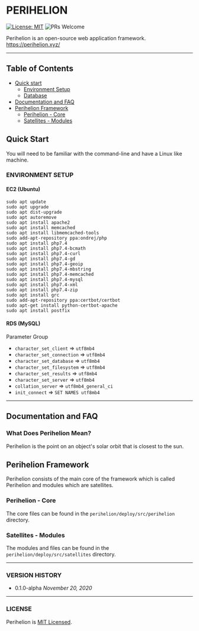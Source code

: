 # PERIHELION

[![License: MIT](https://img.shields.io/badge/License-MIT-yellow.svg)](https://opensource.org/licenses/MIT)
![PRs Welcome](https://img.shields.io/badge/PRs-welcome-brightgreen.svg)

Perihelion is an open-source web application framework. https://perihelion.xyz/

----
## Table of Contents

* [Quick start](#quick-start)
   * [Environment Setup](#environment-setup)
   * [Database](#RDS-MySQL)
* [Documentation and FAQ](#documentation-and-faq)
* [Perihelion Framework](#perihelion-framework)
   * [Perihelion - Core](#perihelion---core)
   * [Satellites - Modules](#satellites---modules)


## Quick Start

You will need to be familiar with the command-line and have a Linux like machine.

### ENVIRONMENT SETUP

#### EC2 (Ubuntu)

```
sudo apt update
sudo apt upgrade 
sudo apt dist-upgrade
sudo apt autoremove
sudo apt install apache2
sudo apt install memcached
sudo apt install libmemcached-tools
sudo add-apt-repository ppa:ondrej/php
sudo apt install php7.4
sudo apt install php7.4-bcmath
sudo apt install php7.4-curl 
sudo apt install php7.4-gd
sudo apt install php7.4-geoip
sudo apt install php7.4-mbstring
sudo apt install php7.4-memcached
sudo apt install php7.4-mysql
sudo apt install php7.4-xml
sudo apt install php7.4-zip
sudo apt install grc
sudo add-apt-repository ppa:certbot/certbot
sudo apt-get install python-certbot-apache
sudo apt install postfix
```

#### RDS (MySQL)

Parameter Group
* `character_set_client` => `utf8mb4`
* `character_set_connection` => `utf8mb4`
* `character_set_database` => `utf8mb4`
* `character_set_filesystem` => `utf8mb4`
* `character_set_results` => `utf8mb4`
* `character_set_server` => `utf8mb4`
* `collation_server` => `utf8mb4_general_ci`
* `init_connect` => `SET NAMES utf8mb4`

----

## Documentation and FAQ

### What Does Perihelion Mean?

Perihelion is the point on an object's solar orbit that is closest to the sun.

## Perihelion Framework
   
Perihelion consists of the main core of the framework which is called Perihelion and modules which are satellites. 
   
### Perihelion - Core

The core files can be found in the `perihelion/deploy/src/perihelion` directory.

### Satellites - Modules

The modules and files can be found in the `perihelion/deploy/src/satellites` directory.

----

### VERSION HISTORY

* 0.1.0-alpha *November 20, 2020*

----

### LICENSE

Perihelion is [MIT Licensed](LICENSE).

